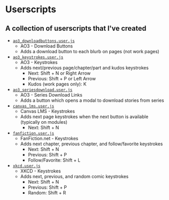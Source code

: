 # Userscripts

## A collection of userscripts that I've created

-   [`ao3_downloadbuttons.user.js`](https://github.com/hkamran80/userscripts/raw/main/ao3_downloadbuttons.user.js)
    -   AO3 - Download Buttons
    -   Adds a download button to each blurb on pages (not work pages)
-   [`ao3_keystrokes.user.js`](https://github.com/hkamran80/userscripts/raw/main/ao3_keystrokes.user.js)
    -   AO3 - Keystrokes
    -   Adds next/previous page/chapter/part and kudos keystrokes
        -   Next: Shift + N or Right Arrow
        -   Previous: Shift + P or Left Arrow
        -   Kudos (work pages only): K
-   [`ao3_seriesdownload.user.js`](https://github.com/hkamran80/userscripts/raw/main/ao3_seriesdownload.user.js)
    -   AO3 - Series Download Links
    -   Adds a button which opens a modal to download stories from series
-   [`canvas_lms.user.js`](https://github.com/hkamran80/userscripts/raw/main/canvas_lms.user.js)
    -   Canvas LMS - Keystrokes
    -   Adds next page keystrokes when the next button is available (typically on modules)
        -   Next: Shift + N
-   [`fanfiction.user.js`](https://github.com/hkamran80/userscripts/raw/main/fanfiction.user.js)
    -   FanFiction.net - Keystrokes
    -   Adds next chapter, previous chapter, and follow/favorite keystrokes
        -   Next: Shift + N
        -   Previous: Shift + P
        -   Follow/Favorite: Shift + L
-   [`xkcd.user.js`](https://github.com/hkamran80/userscripts/raw/main/xkcd.user.js)
    -   XKCD - Keystrokes
    -   Adds next, previous, and random comic keystrokes
        -   Next: Shift + N
        -   Previous: Shift + P
        -   Random: Shift + R
